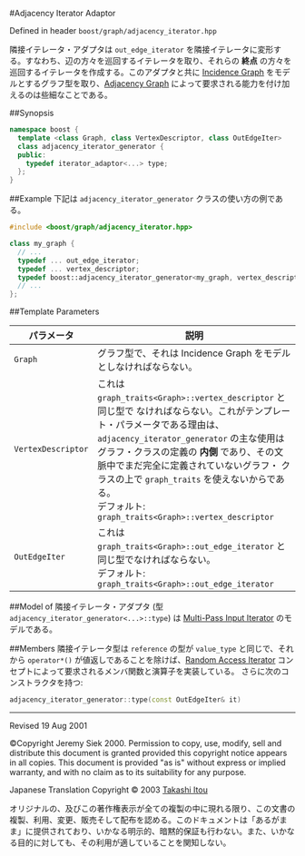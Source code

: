 #Adjacency Iterator Adaptor

Defined in header `boost/graph/adjacency_iterator.hpp`

隣接イテレータ・アダプタは `out_edge_iterator` を隣接イテレータに変形する。すなわち、辺の方々を巡回するイテレータを取り、それらの **終点** の方々を巡回するイテレータを作成する。このアダプタと共に [Incidence Graph](./IncidenchGraph.md) をモデルとするグラフ型を取り、[Adjacency Graph](./AdjacencyGraph.md) によって要求される能力を付け加えるのは些細なことである。


##Synopsis

```cpp
namespace boost {
  template <class Graph, class VertexDescriptor, class OutEdgeIter>
  class adjacency_iterator_generator {
  public:
    typedef iterator_adaptor<...> type;
  };
}
```


##Example
下記は `adjacency_iterator_generator` クラスの使い方の例である。

```cpp
#include <boost/graph/adjacency_iterator.hpp>

class my_graph {
  // ...
  typedef ... out_edge_iterator;
  typedef ... vertex_descriptor;
  typedef boost::adjacency_iterator_generator<my_graph, vertex_descriptor, out_edge_iterator>::type adjacency_iterator;
  // ...
};
```


##Template Parameters

| パラメータ | 説明 |
|------------|------|
| `Graph`    | グラフ型で、それは Incidence Graph をモデルとしなければならない。 |
| `VertexDescriptor` | これは `graph_traits<Graph>::vertex_descriptor` と同じ型で なければならない。これがテンプレート・パラメータである理由は、 `adjacency_iterator_generator` の主な使用はグラフ・クラスの定義の **内側** であり、その文脈中でまだ完全に定義されていないグラフ・ クラスの上で `graph_traits` を使えないからである。<br/> デフォルト: `graph_traits<Graph>::vertex_descriptor` |
| `OutEdgeIter` | これは `graph_traits<Graph>::out_edge_iterator` と同じ型でなければならない。<br/> デフォルト: `graph_traits<Graph>::out_edge_iterator` |


##Model of
隣接イテレータ・アダプタ (型 `adjacency_iterator_generator<...>::type`) は [Multi-Pass Input Iterator](../utility/MultiPassInputIterator.md) のモデルである。


##Members
隣接イテレータ型は `reference` の型が `value_type` と同じで、それから `operator*()` が値返しであることを除けば、[Random Access Iterator](http://www.sgi.com/tech/stl/RandomAccessIterator.html) コンセプトによって要求されるメンバ関数と演算子を実装している。 さらに次のコンストラクタを持つ:

```cpp
adjacency_iterator_generator::type(const OutEdgeIter& it)
```


***
Revised 19 Aug 2001

©Copyright Jeremy Siek 2000. Permission to copy, use, modify, sell and distribute this document is granted provided this copyright notice appears in all copies. This document is provided "as is" without express or implied warranty, and with no claim as to its suitability for any purpose.

Japanese Translation Copyright © 2003 [Takashi Itou](mailto:takashi-it@po6.nsk.ne.jp)

オリジナルの、及びこの著作権表示が全ての複製の中に現れる限り、この文書の複製、利用、変更、販売そして配布を認める。このドキュメントは「あるがまま」に提供されており、いかなる明示的、暗黙的保証も行わない。また、いかなる目的に対しても、その利用が適していることを関知しない。


